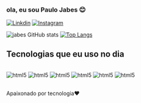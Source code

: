 ### ola, eu sou Paulo Jabes 😊

[![Linkdin](https://img.shields.io/badge/LinkedIn-0077B5?style=for-the-badge&logo=linkedin&logoColor=white)](https://www.linkedin.com/in/jabes-silva-743419255/)
[![Instagram](https://img.shields.io/badge/Instagram-E4405F?style=for-the-badge&logo=instagram&logoColor=white)](https://www.instagram.com/jabes_silva_eua_ofc/)

![jabes GitHub stats](https://github-readme-stats.vercel.app/api?username=Jabes-Lima&show_icons=true&theme=transparent)
[![Top Langs](https://github-readme-stats.vercel.app/api/top-langs/?username=Jabes-Lima)](https://github.com/anuraghazra/github-readme-stats)

## Tecnologias que eu uso no dia
<div style="display: inline_block"><br/>
    <img aling="center" alt = "html5" src="https://img.shields.io/badge/HTML5-E34F26?style=for-the-badge&logo=html5&logoColor=white">
    <img aling="center" alt = "html5" src="https://img.shields.io/badge/CSS3-1572B6?style=for-the-badge&logo=css3&logoColor=white">
    <img aling="center" alt = "html5" src="https://img.shields.io/badge/PHP-777BB4?style=for-the-badge&logo=php&logoColor=white">
    <img aling="center" alt = "html5" src="https://img.shields.io/badge/Python-3776AB?style=for-the-badge&logo=python&logoColor=white">
    <img aling="center" alt = "html5" src="https://img.shields.io/badge/JavaScript-F7DF1E?style=for-the-badge&logo=javascript&logoColor=black">
    <img aling="center" alt = "html5" src="https://img.shields.io/badge/MySQL-005C84?style=for-the-badge&logo=mysql&logoColor=white">
</div><br/>

Apaixonado por tecnologia❤️
